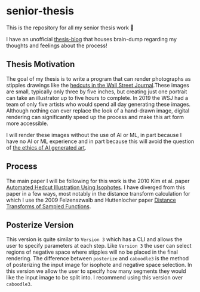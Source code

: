 # senior-thesis

This is the repository for all my senior thesis work :cowboy_hat_face:

I have an unofficial [thesis-blog](https://github.com/AriaKillebrewBruehl/senior-thesis/blob/main/thesis-blog.md) that houses brain-dump regarding my thoughts and feelings about the process!

## Thesis Motivation

The goal of my thesis is to write a program that can render photographs as stipples drawings like the [hedcuts in the Wall Street Journal](https://www.wsj.com/articles/whats-in-a-hedcut-depends-how-its-made-11576537243).These images are small, typically only three by five inches, but creating just one portrait can take an illustrator up to five hours to complete. In 2019 the WSJ had a team of only five artists who would spend all day generating these images. Although nothing can ever replace the look of a hand-drawn image, digital rendering can significantly speed up the process and make this art form more accessible.

I will render these images without the use of AI or ML, in part because I have no AI or ML experience and in part because this will avoid the question of [the ethics of AI generated art](https://jamiearpinricci.medium.com/the-ethics-of-ai-generated-art-57fb04b71646).

## Process

The main paper I will be following for this work is the 2010 Kim et al. paper [Automated Hedcut Illustration Using Isophotes](https://link.springer.com/chapter/10.1007/978-3-642-13544-6_17). I have diverged from this paper in a few ways, most notably in the distance transform calculation for which I use the 2009 Felzenszwalb and Huttenlocher paper [Distance Transforms of Sampled Functions](https://cs.brown.edu/people/pfelzens/papers/dt-final.pdf).

## Posterize Version

This version is quite similar to `Version 3` which has a CLI and allows the user to specify parameters at each step. Like `Version 3` the user can select regions of negative space where stipples will no be placed in the final rendering. The difference between `posterize` and `caboodle3` is the method of posterizing the input image for isophote and negative space selection. In this version we allow the user to specify how many segments they would like the input image to be split into. I recommend using this version over `caboodle3`.
